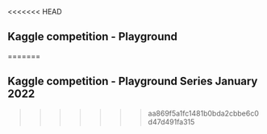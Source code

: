 <<<<<<< HEAD
## Kaggle competition - Playground 
=======
## Kaggle competition - Playground Series January 2022

>>>>>>> aa869f5a1fc1481b0bda2cbbe6c0d47d491fa315
